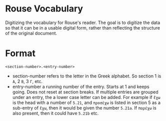# Rouse Vocabulary

Digitizing the vocabulary for Rouse's reader. The goal is to digitize the data so that it can be in a usable digital form, rather than reflecting the structure of the original document.

# Format

`<section-number>.<entry-number>`

* section-number refers to the letter in the Greek alphabet. So section 1 is `A`, 2 `B`, 3 `Γ`, etc.
* entry-number a running number of the entry. Starts at 1 and keeps going. Does not reset at section breaks. If multiple entries are grouped under an entry, the a lower case letter can be added. For example if `ἔχω` is the head with a number of `5.21`, and  `προσέχω` is listed in section 5 as a sub-entry of `ἔχω`, then it would be given the number `5.21a`. If `παρέχω` is also present, then it could have `5.21b` etc.
